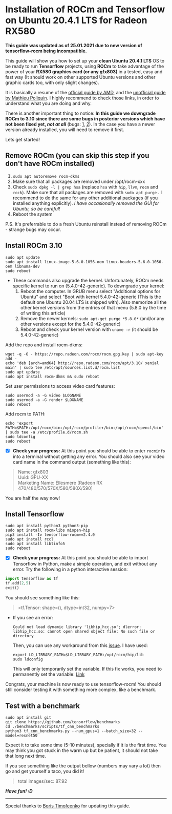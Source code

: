 # Installation of ROCm and Tensorflow on Ubuntu 20.4.1 LTS for Radeon RX580 
**This guide was updated as of 25.01.2021 due to new version of tensorflow-rocm being incompatible.**


This guide will show you how to set up your **clean Ubuntu 20.4.1 LTS** OS to be ready to run **Tensorflow** projects, using **ROCm** to take advantage of the power of your **RX580 graphics card (or any gfx803)** in a tested, easy and fast way (It should work on other supported Ubuntu versions and other graphic cards too, with only slight changes).

It is basically a resume of the [official guide by AMD](https://rocmdocs.amd.com/en/latest/Installation_Guide/Installation-Guide.html), and the [unofficial guide by Mathieu Poliquin](https://www.videogames.ai/Install-ROCM-Machine-Learning-AMD-GPU). I highly recommend to check those links, in order to understand what you are doing and why.

There is another important thing to notice: **In this guide we downgrade ROCm to 3.10 since there are some bugs in posterior versions which have not been fixed yet, *not at all*** (bugs: [1](https://github.com/RadeonOpenCompute/ROCm/issues/1269), [2](https://github.com/RadeonOpenCompute/ROCm/issues/1265)). In the case you have a newer version already installed, you will need to remove it first.

Lets get started!
## Remove ROCm (you can skip this step if you don't have ROCm installed)
1. ```sudo apt autoremove rocm-dkms```
2. Make sure that all packages are removed under /opt/rocm-xxx
3. Check ```sudo dpkg -l | grep hsa``` (replace ```hsa``` with ```hip```, ```llvm```, ```rocm``` and ```rock```). Make sure that all packages are removed with ```sudo apt purge``` . I recommend to do the same for any other additional packages (if you installed anything explicitly).
*I have occasionally removed the GUI for Ubuntu, so be careful!*
4. Reboot the system

P.S. It's preferrable to do a fresh Ubuntu reinstall instead of removing ROCm - strange bugs may occur.
## Install ROCm 3.10
```
sudo apt update
sudo apt install linux-image-5.6.0-1056-oem linux-headers-5.6.0-1056-oem libnuma-dev
sudo reboot
```
- These commands also upgrade the kernel. Unfortunately, ROCm needs specific kernel to run on (5.4.0-42-generic). To downgrade your kernel:
  1. Reboot the computer. In GRUB menu select "Additional options for Ubuntu" and select "Boot with kernel 5.4.0-42-generic (This is the default one Ubuntu 20.04 LTS is shipped with). Also memorize all the other kernel versions from the entries of that menu (5.8.0 by the time of writing this article)
  1. Remove the newer kernels: ``` sudo apt-get purge *5.8.0* ``` (and/or any other versions except for the 5.4.0-42-generic)
  1. Reboot and check your kernel version with ```uname -r``` (it should be 5.4.0-42-generic)

Add the repo and install rocm-dkms:
```
wget -q -O - https://repo.radeon.com/rocm/rocm.gpg.key | sudo apt-key add -
echo 'deb [arch=amd64] http://repo.radeon.com/rocm/apt/3.10/ xenial main' | sudo tee /etc/apt/sources.list.d/rocm.list
sudo apt update
sudo apt install rocm-dkms && sudo reboot
```
Set user permissions to access video card features:
```
sudo usermod -a -G video $LOGNAME
sudo usermod -a -G render $LOGNAME
sudo reboot
```
Add rocm to PATH:
```
echo 'export PATH=$PATH:/opt/rocm/bin:/opt/rocm/profiler/bin:/opt/rocm/opencl/bin' | sudo tee -a /etc/profile.d/rocm.sh
sudo ldconfig
sudo reboot
```
- [x] **Check your progress:** At this point you should be able to enter `rocminfo` into a terminal without getting any error. You should also see your video card name in the command output (something like this):
> Name:                    gfx803                             
> Uuid:                    GPU-XX                             
> Marketing Name:          Ellesmere [Radeon RX 470/480/570/570X/580/580X/590]

You are half the way now!
## Install Tensorflow
```
sudo apt install python3 python3-pip
sudo apt install rocm-libs miopen-hip
pip3 install -Iv tensorflow-rocm==2.4.0
sudo apt install rccl
sudo apt install libtinfo5
sudo reboot
```
- [x] **Check your progress:** At this point you should be able to import Tensorflow in Python, make a simple operation, and exit without any error. Try the following in a python interactive session:
```python
import tensorflow as tf
tf.add(2,5)
exit()
```
You should see something like this: 
> <tf.Tensor: shape=(), dtype=int32, numpy=7>

- If you see an error:
  ```
  Could not load dynamic library 'libhip_hcc.so'; dlerror: libhip_hcc.so: cannot open shared object file: No such file or directory
  ```
  Then, you can use any workaround from this [issue](https://github.com/RadeonOpenCompute/ROCm/issues/1163). I have used:
  ```
  export LD_LIBRARY_PATH=$LD_LIBRARY_PATH:/opt/rocm/hip/lib
  sudo ldconfig
  ```
  This will only temporarily set the variable. If this fix works, you need to permanently set the variable: [Link](https://askubuntu.com/questions/887442/how-to-permanently-set-an-environment-variable)

Congrats, your machine is now ready to use tensorflow-rocm! You should still consider testing it with something more complex, like a benchmark.
## Test with a benchmark
```
sudo apt install git
git clone https://github.com/tensorflow/benchmarks
cd ./benchmarks/scripts/tf_cnn_benchmarks
python3 tf_cnn_benchmarks.py --num_gpus=1 --batch_size=32 --model=resnet50
```
Expect it to take some time (5-10 minutes), specially if it is the first time. You may think you got stuck in the warm up but be patient, it should not take that long next time.

If you see something like the output bellow (numbers may vary a lot) then go and get yourself a taco, you did it!
> total images/sec: 87.92

***Have fun! :D***


-------
Special thanks to [Boris Timofeenko](https://github.com/boriswinner) for updating this guide.
